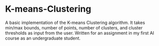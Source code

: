 # K-means-Clustering
A basic implementation of the K-means Clustering algorithm. It takes min/max bounds, number of points, number of clusters, and cluster thresholds as input from the user. Written for an assignment in my first AI course as an undergraduate student.
